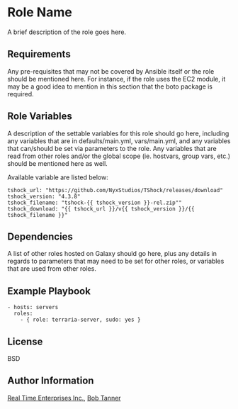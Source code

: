 # Role Name #
A brief description of the role goes here.

## Requirements ##
Any pre-requisites that may not be covered by Ansible itself or the role should be mentioned here. For instance, if the role uses the EC2 module, it may be a good idea to mention in this section that the boto package is required.

## Role Variables ##
A description of the settable variables for this role should go here, including any variables that are in defaults/main.yml, vars/main.yml, and any variables that can/should be set via parameters to the role. Any variables that are read from other roles and/or the global scope (ie. hostvars, group vars, etc.) should be mentioned here as well.

Available variable are listed below:
```
tshock_url: "https://github.com/NyxStudios/TShock/releases/download"
tshock_version: "4.3.8"
tshock_filename: "tshock-{{ tshock_version }}-rel.zip""
tshock_download: "{{ tshock_url }}/v{{ tshock_version }}/{{ tshock_filename }}"
```
## Dependencies ##
A list of other roles hosted on Galaxy should go here, plus any details in regards to parameters that may need to be set for other roles, or variables that are used from other roles.

## Example Playbook ##
```
- hosts: servers
  roles:
    - { role: terraria-server, sudo: yes }
```

## License ##
BSD

## Author Information ##
[Real Time Enterprises Inc.](http://www.real-time.com), 
[Bob Tanner](https://github.com/basictheprogram)